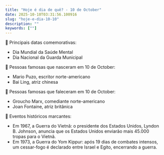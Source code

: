 ```yaml
---
title: "Hoje é dia de quê? - 10 de October"
date: 2025-10-10T03:31:56.100916
slug: "hoje-e-dia-10-10"
description: ""
keywords: [""]
---
```


🎉 Principais datas comemorativas:

- Dia Mundial da Saúde Mental
- Dia Nacional da Guarda Municipal

🎈 Pessoas famosas que nasceram em 10 de October:

- Mario Puzo, escritor norte-americano
- Bai Ling, atriz chinesa

🌹 Pessoas famosas que faleceram em 10 de October:

- Groucho Marx, comediante norte-americano
- Joan Fontaine, atriz britânica

📜 Eventos históricos marcantes:

- Em 1967, a Guerra do Vietnã: o presidente dos Estados Unidos, Lyndon B. Johnson, anuncia que os Estados Unidos enviarão mais 45.000 tropas para o Vietnã.
- Em 1973, a Guerra do Yom Kippur: após 19 dias de combates intensos, um cessar-fogo é declarado entre Israel e Egito, encerrando a guerra.